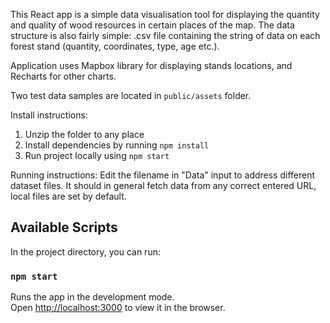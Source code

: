 This React app is a simple data visualisation tool for displaying the quantity and quality of wood resources in certain places of the map.
The data structure is also fairly simple: .csv file containing the string of data on each forest stand (quantity, coordinates, type, age etc.).

Application uses Mapbox library for displaying stands locations, and Recharts for other charts.

Two test data samples are located in `public/assets` folder.

Install instructions:

1. Unzip the folder to any place
2. Install dependencies by running `npm install`
3. Run project locally using `npm start`

Running instructions:
Edit the filename in "Data" input to address different dataset files.
It should in general fetch data from any correct entered URL, local files are set by default.

## Available Scripts

In the project directory, you can run:

### `npm start`

Runs the app in the development mode.<br>
Open [http://localhost:3000](http://localhost:3000) to view it in the browser.
